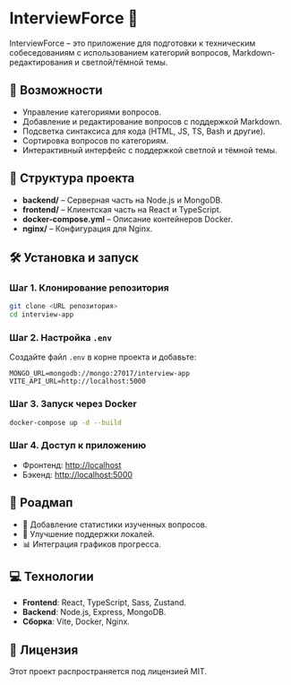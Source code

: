 # InterviewForce 🚀

InterviewForce – это приложение для подготовки к техническим собеседованиям с использованием категорий вопросов, Markdown-редактирования и светлой/тёмной темы.

## 🚀 Возможности

- Управление категориями вопросов.
- Добавление и редактирование вопросов с поддержкой Markdown.
- Подсветка синтаксиса для кода (HTML, JS, TS, Bash и другие).
- Сортировка вопросов по категориям.
- Интерактивный интерфейс с поддержкой светлой и тёмной темы.

## 📂 Структура проекта

- **backend/** – Серверная часть на Node.js и MongoDB.
- **frontend/** – Клиентская часть на React и TypeScript.
- **docker-compose.yml** – Описание контейнеров Docker.
- **nginx/** – Конфигурация для Nginx.

## 🛠️ Установка и запуск

### Шаг 1. Клонирование репозитория

```bash
git clone <URL репозитория>
cd interview-app
```

### Шаг 2. Настройка `.env`

Создайте файл `.env` в корне проекта и добавьте:

```env
MONGO_URL=mongodb://mongo:27017/interview-app
VITE_API_URL=http://localhost:5000
```

### Шаг 3. Запуск через Docker

```bash
docker-compose up -d --build
```

### Шаг 4. Доступ к приложению

- Фронтенд: [http://localhost](http://localhost)
- Бэкенд: [http://localhost:5000](http://localhost:5000)

## 🔄 Роадмап

- 📖 Добавление статистики изученных вопросов.
- 🔧 Улучшение поддержки локалей.
- 📊 Интеграция графиков прогресса.

## 💻 Технологии

- **Frontend**: React, TypeScript, Sass, Zustand.
- **Backend**: Node.js, Express, MongoDB.
- **Сборка**: Vite, Docker, Nginx.

## 📄 Лицензия

Этот проект распространяется под лицензией MIT.

